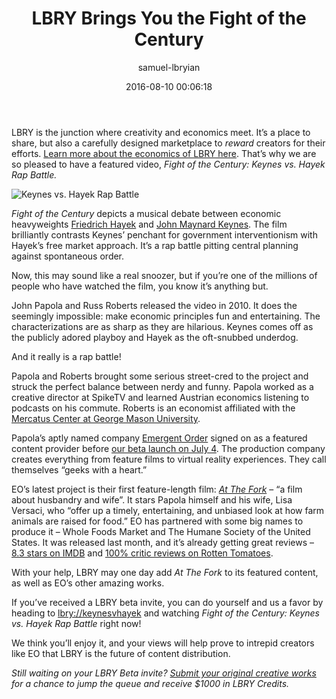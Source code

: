 ﻿---
author: samuel-lbryian
title: 'LBRY Brings You the Fight of the Century'
date: '2016-08-10 00:06:18'
---
LBRY is the junction where creativity and economics meet. It’s a place to share, but also a carefully designed marketplace to *reward* creators for their efforts. [Learn more about the economics of LBRY here](https://lbry.io/what). That’s why we are so pleased to have a featured video, *Fight of the Century: Keynes vs. Hayek Rap Battle.*

![Keynes vs. Hayek Rap Battle](/img/keyneshayek500.png)

*Fight of the Century* depicts a musical debate between economic heavyweights [Friedrich Hayek](https://en.wikipedia.org/wiki/Friedrich_Hayek) and [John Maynard Keynes](https://en.wikipedia.org/wiki/John_Maynard_Keynes). The film brilliantly contrasts Keynes’ penchant for government interventionism with Hayek’s free market approach. It’s a rap battle pitting central planning against spontaneous order.

Now, this may sound like a real snoozer, but if you’re one of the millions of people who have watched the film, you know it’s anything but. 

John Papola and Russ Roberts released the video in 2010. It does the seemingly impossible: make economic principles fun and entertaining. The characterizations are as sharp as they are hilarious. Keynes comes off as the publicly adored playboy and Hayek as the oft-snubbed underdog.

And it really is a rap battle! 

Papola and Roberts brought some serious street-cred to the project and struck the perfect balance between nerdy and funny. Papola worked as a creative director at SpikeTV and learned Austrian economics listening to podcasts on his commute. Roberts is an economist affiliated with the [Mercatus Center at George Mason University](http://mercatus.org/). 

Papola’s aptly named company [Emergent Order](http://emergentorder.com/) signed on as a featured content provider before [our beta launch on July 4](https://lbry.io/news/beta-live-declare-independence-big-media). The production company creates everything from feature films to virtual reality experiences. They call themselves “geeks with a heart.” 

EO’s latest project is their first feature-length film: *[At The Fork](http://www.attheforkfilm.com/)* – “a film about husbandry and wife”. It stars Papola himself and his wife, Lisa Versaci, who “offer up a timely, entertaining, and unbiased look at how farm animals are raised for food.” EO has partnered with some big names to produce it – Whole Foods Market and The Humane Society of the United States. It was released last month, and it’s already getting great reviews – [8.3 stars on IMDB](http://www.imdb.com/title/tt5726712/) and [100% critic reviews on Rotten Tomatoes](https://www.rottentomatoes.com/m/at_the_fork/).

With your help, LBRY may one day add *At The Fork* to its featured content, as well as EO’s other amazing works. 

If you’ve received a LBRY beta invite, you can do yourself and us a favor by heading to [lbry://keynesvhayek](lbry://keynesvhayek) and watching *Fight of the Century: Keynes vs. Hayek Rap Battle* right now!

We think you’ll enjoy it, and your views will help prove to intrepid creators like EO that LBRY is the future of content distribution.

*Still waiting on your LBRY Beta invite? [Submit your original creative works](https://lbry.io/publish) for a chance to jump the queue and receive $1000 in LBRY Credits.*


